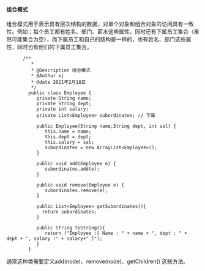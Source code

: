 
#### 组合模式
组合模式用于表示具有层次结构的数据，对单个对象和组合对象的访问具有一致性。例如：每个员工都有姓名、部门、薪水这些属性，同时还有下属员工集合（虽然可能集合为空），而下属员工和自己的结构是一样的，也有姓名、部门这些属性，同时也有他们的下属员工集合。

          /**
             * 
             * @Description 组合模式
             * @Authur xj
             * @date 2021年2月18日
             */ 
            public class Employee {
               private String name;
               private String dept;
               private int salary;
               private List<Employee> subordinates; // 下属

               public Employee(String name,String dept, int sal) {
                  this.name = name;
                  this.dept = dept;
                  this.salary = sal;
                  subordinates = new ArrayList<Employee>();
               }

               public void add(Employee e) {
                  subordinates.add(e);
               }

               public void remove(Employee e) {
                  subordinates.remove(e);
               }

               public List<Employee> getSubordinates(){
                 return subordinates;
               }

               public String toString(){
                  return ("Employee :[ Name : " + name + ", dept : " + dept + ", salary :" + salary+" ]");
               }   
            }
通常这种类需要定义add(node)、remove(node)、getChildren() 这些方法。
